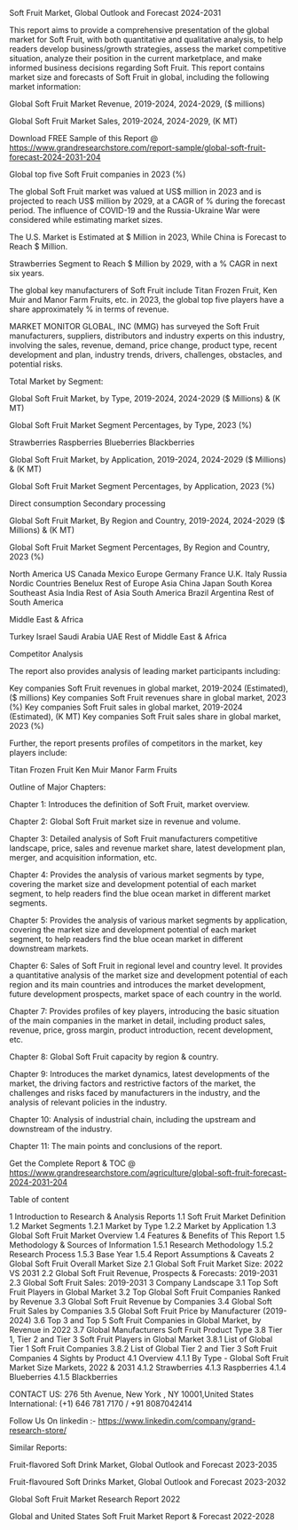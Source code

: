 Soft Fruit Market, Global Outlook and Forecast 2024-2031

This report aims to provide a comprehensive presentation of the global market for Soft Fruit, with both quantitative and qualitative analysis, to help readers develop business/growth strategies, assess the market competitive situation, analyze their position in the current marketplace, and make informed business decisions regarding Soft Fruit. This report contains market size and forecasts of Soft Fruit in global, including the following market information:

Global Soft Fruit Market Revenue, 2019-2024, 2024-2029, ($ millions)

Global Soft Fruit Market Sales, 2019-2024, 2024-2029, (K MT)

Download FREE Sample of this Report @ https://www.grandresearchstore.com/report-sample/global-soft-fruit-forecast-2024-2031-204


Global top five Soft Fruit companies in 2023 (%)

The global Soft Fruit market was valued at US$ million in 2023 and is projected to reach US$ million by 2029, at a CAGR of % during the forecast period. The influence of COVID-19 and the Russia-Ukraine War were considered while estimating market sizes.

The U.S. Market is Estimated at $ Million in 2023, While China is Forecast to Reach $ Million.

Strawberries Segment to Reach $ Million by 2029, with a % CAGR in next six years.

The global key manufacturers of Soft Fruit include Titan Frozen Fruit, Ken Muir and Manor Farm Fruits, etc. in 2023, the global top five players have a share approximately % in terms of revenue.

MARKET MONITOR GLOBAL, INC (MMG) has surveyed the Soft Fruit manufacturers, suppliers, distributors and industry experts on this industry, involving the sales, revenue, demand, price change, product type, recent development and plan, industry trends, drivers, challenges, obstacles, and potential risks.

Total Market by Segment:

Global Soft Fruit Market, by Type, 2019-2024, 2024-2029 ($ Millions) & (K MT)

Global Soft Fruit Market Segment Percentages, by Type, 2023 (%)



Strawberries
Raspberries
Blueberries
Blackberries


Global Soft Fruit Market, by Application, 2019-2024, 2024-2029 ($ Millions) & (K MT)

Global Soft Fruit Market Segment Percentages, by Application, 2023 (%)



Direct consumption
Secondary processing


Global Soft Fruit Market, By Region and Country, 2019-2024, 2024-2029 ($ Millions) & (K MT)

Global Soft Fruit Market Segment Percentages, By Region and Country, 2023 (%)



North America
US
Canada
Mexico
Europe
Germany
France
U.K.
Italy
Russia
Nordic Countries
Benelux
Rest of Europe
Asia
China
Japan
South Korea
Southeast Asia
India
Rest of Asia
South America
Brazil
Argentina
Rest of South America


Middle East & Africa



Turkey
Israel
Saudi Arabia
UAE
Rest of Middle East & Africa


Competitor Analysis

The report also provides analysis of leading market participants including:



Key companies Soft Fruit revenues in global market, 2019-2024 (Estimated), ($ millions)
Key companies Soft Fruit revenues share in global market, 2023 (%)
Key companies Soft Fruit sales in global market, 2019-2024 (Estimated), (K MT)
Key companies Soft Fruit sales share in global market, 2023 (%)


Further, the report presents profiles of competitors in the market, key players include:



Titan Frozen Fruit
Ken Muir
Manor Farm Fruits


Outline of Major Chapters:

Chapter 1: Introduces the definition of Soft Fruit, market overview.

Chapter 2: Global Soft Fruit market size in revenue and volume.

Chapter 3: Detailed analysis of Soft Fruit manufacturers competitive landscape, price, sales and revenue market share, latest development plan, merger, and acquisition information, etc.

Chapter 4: Provides the analysis of various market segments by type, covering the market size and development potential of each market segment, to help readers find the blue ocean market in different market segments.

Chapter 5: Provides the analysis of various market segments by application, covering the market size and development potential of each market segment, to help readers find the blue ocean market in different downstream markets.

Chapter 6: Sales of Soft Fruit in regional level and country level. It provides a quantitative analysis of the market size and development potential of each region and its main countries and introduces the market development, future development prospects, market space of each country in the world.

Chapter 7: Provides profiles of key players, introducing the basic situation of the main companies in the market in detail, including product sales, revenue, price, gross margin, product introduction, recent development, etc.

Chapter 8: Global Soft Fruit capacity by region & country.

Chapter 9: Introduces the market dynamics, latest developments of the market, the driving factors and restrictive factors of the market, the challenges and risks faced by manufacturers in the industry, and the analysis of relevant policies in the industry.

Chapter 10: Analysis of industrial chain, including the upstream and downstream of the industry.

Chapter 11: The main points and conclusions of the report.

Get the Complete Report & TOC @ https://www.grandresearchstore.com/agriculture/global-soft-fruit-forecast-2024-2031-204

Table of content

1 Introduction to Research & Analysis Reports
1.1 Soft Fruit Market Definition
1.2 Market Segments
1.2.1 Market by Type
1.2.2 Market by Application
1.3 Global Soft Fruit Market Overview
1.4 Features & Benefits of This Report
1.5 Methodology & Sources of Information
1.5.1 Research Methodology
1.5.2 Research Process
1.5.3 Base Year
1.5.4 Report Assumptions & Caveats
2 Global Soft Fruit Overall Market Size
2.1 Global Soft Fruit Market Size: 2022 VS 2031
2.2 Global Soft Fruit Revenue, Prospects & Forecasts: 2019-2031
2.3 Global Soft Fruit Sales: 2019-2031
3 Company Landscape
3.1 Top Soft Fruit Players in Global Market
3.2 Top Global Soft Fruit Companies Ranked by Revenue
3.3 Global Soft Fruit Revenue by Companies
3.4 Global Soft Fruit Sales by Companies
3.5 Global Soft Fruit Price by Manufacturer (2019-2024)
3.6 Top 3 and Top 5 Soft Fruit Companies in Global Market, by Revenue in 2022
3.7 Global Manufacturers Soft Fruit Product Type
3.8 Tier 1, Tier 2 and Tier 3 Soft Fruit Players in Global Market
3.8.1 List of Global Tier 1 Soft Fruit Companies
3.8.2 List of Global Tier 2 and Tier 3 Soft Fruit Companies
4 Sights by Product
4.1 Overview
4.1.1 By Type - Global Soft Fruit Market Size Markets, 2022 & 2031
4.1.2 Strawberries
4.1.3 Raspberries
4.1.4 Blueberries
4.1.5 Blackberries

CONTACT US:
276 5th Avenue, New York , NY 10001,United States
International: (+1) 646 781 7170 / +91 8087042414

Follow Us On linkedin :- https://www.linkedin.com/company/grand-research-store/


Similar Reports:

Fruit-flavored Soft Drink Market, Global Outlook and Forecast 2023-2035

Fruit-flavoured Soft Drinks Market, Global Outlook and Forecast 2023-2032

Global Soft Fruit Market Research Report 2022

Global and United States Soft Fruit Market Report & Forecast 2022-2028
